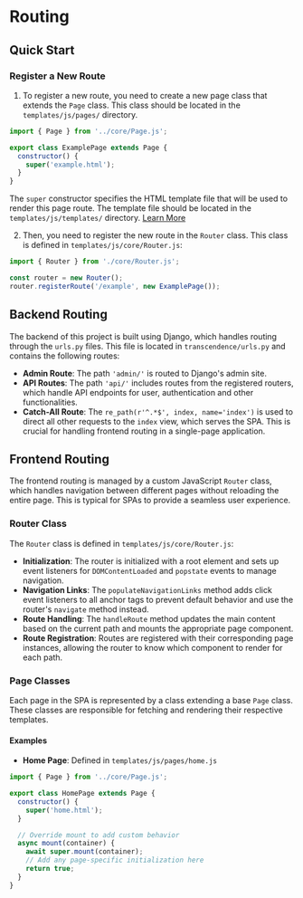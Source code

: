 # Routing

## Quick Start

### Register a New Route

1. To register a new route, you need to create a new page class that extends the `Page` class. This class should be located in the `templates/js/pages/` directory.

```javascript
import { Page } from '../core/Page.js';

export class ExamplePage extends Page {
  constructor() {
    super('example.html');
  }
}
```

The `super` constructor specifies the HTML template file that will be used to render this page route. The template file should be located in the `templates/js/templates/` directory. [Learn More](#page-classes)

2. Then, you need to register the new route in the `Router` class. This class is defined in `templates/js/core/Router.js`:

```javascript
import { Router } from './core/Router.js';

const router = new Router();
router.registerRoute('/example', new ExamplePage());
```

## Backend Routing

The backend of this project is built using Django, which handles routing through the `urls.py` files. This file is located in `transcendence/urls.py` and contains the following routes:

- **Admin Route**: The path `'admin/'` is routed to Django's admin site.
- **API Routes**: The path `'api/'` includes routes from the registered routers, which handle API endpoints for user, authentication and other functionalities.
- **Catch-All Route**: The `re_path(r'^.*$', index, name='index')` is used to direct all other requests to the `index` view, which serves the SPA. This is crucial for handling frontend routing in a single-page application.

## Frontend Routing

The frontend routing is managed by a custom JavaScript `Router` class, which handles navigation between different pages without reloading the entire page. This is typical for SPAs to provide a seamless user experience.

### Router Class

The `Router` class is defined in `templates/js/core/Router.js`:

- **Initialization**: The router is initialized with a root element and sets up event listeners for `DOMContentLoaded` and `popstate` events to manage navigation.
- **Navigation Links**: The `populateNavigationLinks` method adds click event listeners to all anchor tags to prevent default behavior and use the router's `navigate` method instead.
- **Route Handling**: The `handleRoute` method updates the main content based on the current path and mounts the appropriate page component.
- **Route Registration**: Routes are registered with their corresponding page instances, allowing the router to know which component to render for each path.

### Page Classes

Each page in the SPA is represented by a class extending a base `Page` class. These classes are responsible for fetching and rendering their respective templates.

#### Examples

- **Home Page**: Defined in `templates/js/pages/home.js`

```javascript
import { Page } from '../core/Page.js';

export class HomePage extends Page {
  constructor() {
    super('home.html');
  }

  // Override mount to add custom behavior
  async mount(container) {
    await super.mount(container);
    // Add any page-specific initialization here
    return true;
  }
}
```

